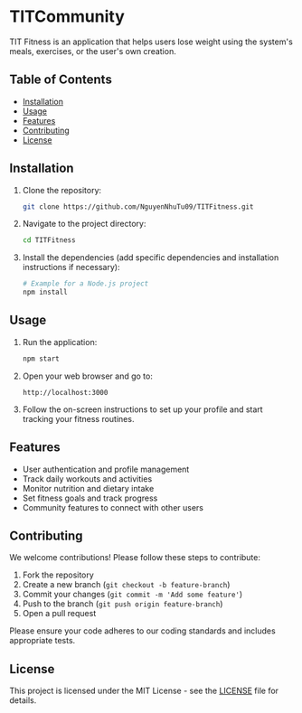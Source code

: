 # TITCommunity

TIT Fitness is an application that helps users lose weight using the system's meals, exercises, or the user's own creation.

## Table of Contents

- [Installation](#installation)
- [Usage](#usage)
- [Features](#features)
- [Contributing](#contributing)
- [License](#license)

## Installation

1. Clone the repository:
    ```bash
    git clone https://github.com/NguyenNhuTu09/TITFitness.git
    ```

2. Navigate to the project directory:
    ```bash
    cd TITFitness
    ```

3. Install the dependencies (add specific dependencies and installation instructions if necessary):
    ```bash
    # Example for a Node.js project
    npm install
    ```

## Usage

1. Run the application:
    ```bash
    npm start
    ```

2. Open your web browser and go to:
    ```url
    http://localhost:3000
    ```

3. Follow the on-screen instructions to set up your profile and start tracking your fitness routines.

## Features

- User authentication and profile management
- Track daily workouts and activities
- Monitor nutrition and dietary intake
- Set fitness goals and track progress
- Community features to connect with other users

## Contributing

We welcome contributions! Please follow these steps to contribute:

1. Fork the repository
2. Create a new branch (`git checkout -b feature-branch`)
3. Commit your changes (`git commit -m 'Add some feature'`)
4. Push to the branch (`git push origin feature-branch`)
5. Open a pull request

Please ensure your code adheres to our coding standards and includes appropriate tests.

## License

This project is licensed under the MIT License - see the [LICENSE](LICENSE) file for details.
